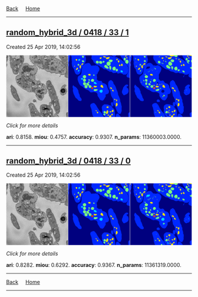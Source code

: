 
[Back](..)&nbsp;&nbsp;&nbsp;&nbsp;&nbsp;[Home](https://leapmanlab.github.io/snapshots)

---

<div class="summary"><a href="1"><h2>random_hybrid_3d / 0418 / 33 / 1</h2></a><p>Created 25 Apr 2019, 14:02:56
</p><a href="1"><img src="1/media/summary.png" align="center"></a><p>
<i>Click for more details</i>
</p></div>

**ari**: 0.8158. **miou**: 0.4757. **accuracy**: 0.9307. **n_params**: 11360003.0000. 

---

<div class="summary"><a href="0"><h2>random_hybrid_3d / 0418 / 33 / 0</h2></a><p>Created 25 Apr 2019, 14:02:56
</p><a href="0"><img src="0/media/summary.png" align="center"></a><p>
<i>Click for more details</i>
</p></div>

**ari**: 0.8282. **miou**: 0.6292. **accuracy**: 0.9367. **n_params**: 11361319.0000. 

---

[Back](..)&nbsp;&nbsp;&nbsp;&nbsp;&nbsp;[Home](https://leapmanlab.github.io/snapshots)

---